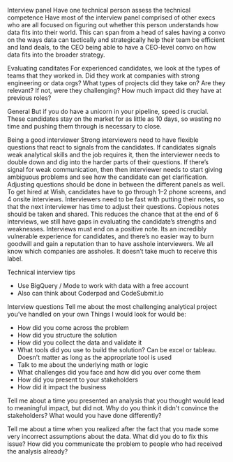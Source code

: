 Interview panel
Have one technical person assess the technical competence
Have most of the interview panel comprised of other execs who are all focused on figuring out whether this person understands how data fits into their world. This can span from a head of sales having a convo on the ways data can tactically and strategically help their team be efficient and land deals, to the CEO being able to have a CEO-level convo on how data fits into the broader strategy.

Evaluating canditates
For experienced candidates, we look at the types of teams that they worked in. Did they work at companies with strong engineering or data orgs? What types of projects did they take on? Are they relevant? If not, were they challenging? How much impact did they have at previous roles?

General
But if you do have a unicorn in your pipeline, speed is crucial. These candidates stay on the market for as little as 10 days, so wasting no time and pushing them through is necessary to close.

Being a good interviewer
Strong interviewers need to have flexible questions that react to signals from the candidates. If candidates signals weak analytical skills and the job requires it, then the interviewer needs to double down and dig into the harder parts of their questions. If there’s signal for weak communication, then then interviewer needs to start giving ambiguous problems and see how the candidate can get clarification.
Adjusting questions should be done in between the different panels as well. To get hired at Wish, candidates have to go through 1–2 phone screens, and 4 onsite interviews. Interviewers need to be fast with putting their notes, so that the next interviewer has time to adjust their questions.
Copious notes should be taken and shared. This reduces the chance that at the end of 6 interviews, we still have gaps in evaluating the candidate’s strengths and weaknesses.
Interviews must end on a positive note. Its an incredibly vulnerable experience for candidates, and there’s no easier way to burn goodwill and gain a reputation than to have asshole interviewers. We all know which companies are assholes. It doesn’t take much to receive this label.

Technical interview tips
- Use BigQuery / Mode to work with data with a free account 
- Also can think about Coderpad and CodeSubmit.io


Interview questions
Tell me about the most challenging analytical project you’ve handled on your own Things I would look for would be:
- How did you come across the problem
- How did you structure the solution
- How did you collect the data and validate it
- What tools did you use to build the solution? Can be excel or tableau. Doesn’t matter as long as the appropriate tool is used
- Talk to me about the underlying math or logic
- What challenges did you face and how did you over come them
- How did you present to your stakeholders
- How did it impact the business


Tell me about a time you presented an analysis that you thought would lead to meaningful impact, but did not. Why do you think it didn't convince the stakeholders? What would you have done differently?
 
Tell me about a time when you realized after the fact that you made some very incorrect assumptions about the data. What did you do to fix this issue? How did you communicate the problem to people who had received the analysis already?
